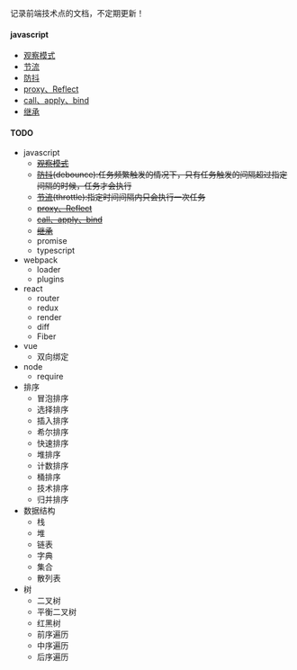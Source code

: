 记录前端技术点的文档，不定期更新！

#### javascript 
-  [观察模式](/doc/js/observer/index.md) 
-  [节流](/doc/js/throttle/index.md)
-  [防抖](/doc/js/debounce/index.md)
-  [proxy、Reflect](/doc/js/proxy、Reflect/index.md)
-  [call、apply、bind](/doc/js/call、bind、apply/index.md)
-  [继承](/doc/js/extends/index.md)


#### TODO

- javascript
  - <del>[观察模式](/doc/js/observer/index.md)</del>
  - <del>[防抖](/doc/js/debounce/index.md)(debounce):任务频繁触发的情况下，只有任务触发的间隔超过指定间隔的时候，任务才会执行</del>
  - <del>[节流](/doc/js/throttle/index.md)(throttle):指定时间间隔内只会执行一次任务</del>
  - <del>[proxy、Reflect](/doc/js/proxy、Reflect/index.md)</del>
  - <del>[call、apply、bind](/doc/js/call、bind、apply/index.md)</del>
  - <del>[继承](/doc/js/extends/index.md)</del>
  - promise
  - typescript
- webpack
  - loader
  - plugins
- react
  - router
  - redux
  - render
  - diff
  - Fiber
- vue 
  - 双向绑定
- node
  - require
- 排序
  - 冒泡排序
  - 选择排序
  - 插入排序
  - 希尔排序
  - 快速排序
  - 堆排序
  - 计数排序
  - 桶排序
  - 技术排序
  - 归并排序
- 数据结构
  - 栈
  - 堆
  - 链表
  - 字典
  - 集合
  - 散列表
- 树
  - 二叉树
  - 平衡二叉树
  - 红黑树
  - 前序遍历
  - 中序遍历
  - 后序遍历



